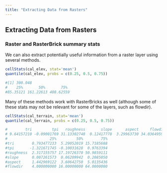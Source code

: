```yaml
---
title: "Extracting Data from Rasters"
---
```


## Extracting Data from Rasters


### Raster and RasterBrick summary stats

We can also extract potentially useful information from a raster layer using several methods.

```r
cellStats(cal_elev, stat='mean')
quantile(cal_elev, probs = c(0.25, 0.5, 0.75))
```
```r
#[1] 300.048
#    25%       50%       75% 
#85.35121 161.22613 408.62559 
```

Many of these methods work with RasterBricks as well (although some of these stats may not be relevant for some of the layers, such as flowdir).

```r
cellStats(cal_terrain, stat='mean')
quantile(cal_terrain, probs = c(0.25, 0.5, 0.75))
```
```r
#        tri         tpi   roughness       slope      aspect     flowdir 
# 9.64157210 -0.09001769 31.13302748  0.12417778  3.29963730 34.03649593 
#                   25%         50%        75%
#tri        0.793477233  5.29052019 15.7185688
#tpi       -1.321671745 -0.10031628  0.9763394
#roughness  2.317155757 17.19726370 50.9859111
#slope      0.007261573  0.06209942  0.2085050
#aspect     1.442969122  3.60642750  5.0135436
#flowdir    4.000000000 16.00000000 64.0000000
```










